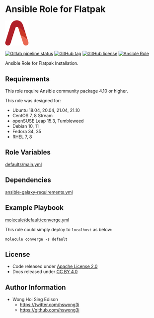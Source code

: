 # Ansible Role for Flatpak

<img src="/alvistack.svg" width="75" alt="AlviStack">

[![Gitlab pipeline status](https://img.shields.io/gitlab/pipeline/alvistack/ansible-role-flatpak/master)](https://gitlab.com/alvistack/ansible-role-flatpak/-/pipelines)
[![GitHub tag](https://img.shields.io/github/tag/alvistack/ansible-role-flatpak.svg)](https://github.com/alvistack/ansible-role-flatpak/tags)
[![GitHub license](https://img.shields.io/github/license/alvistack/ansible-role-flatpak.svg)](https://github.com/alvistack/ansible-role-flatpak/blob/master/LICENSE)
[![Ansible Role](https://img.shields.io/badge/galaxy-alvistack.flatpak-blue.svg)](https://galaxy.ansible.com/alvistack/flatpak)

Ansible Role for Flatpak Installation.

## Requirements

This role require Ansible community package 4.10 or higher.

This role was designed for:

  - Ubuntu 18.04, 20.04, 21.04, 21.10
  - CentOS 7, 8 Stream
  - openSUSE Leap 15.3, Tumbleweed
  - Debian 10, 11
  - Fedora 34, 35
  - RHEL 7, 8

## Role Variables

[defaults/main.yml](defaults/main.yml)

## Dependencies

[ansible-galaxy-requirements.yml](ansible-galaxy-requirements.yml)

## Example Playbook

[molecule/default/converge.yml](molecule/default/converge.yml)

This role could simply deploy to `localhost` as below:

    molecule converge -s default

## License

  - Code released under [Apache License 2.0](LICENSE)
  - Docs released under [CC BY 4.0](http://creativecommons.org/licenses/by/4.0/)

## Author Information

  - Wong Hoi Sing Edison
      - <https://twitter.com/hswong3i>
      - <https://github.com/hswong3i>
